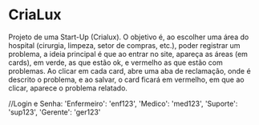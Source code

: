 # CriaLux
Projeto de uma Start-Up (Crialux).
O objetivo é, ao escolher uma área do hospital (cirurgia, limpeza, setor de compras, etc.), poder registrar um problema, a ideia principal é que ao entrar no site, apareça as áreas (em cards), em verde, as que estão ok, e vermelho as que estão com problemas. Ao clicar em cada card, abre uma aba de reclamação, onde é descrito o problema, e ao salvar, o card ficará em vermelho, em que ao clicar, aparece o problema relatado.



//Login e Senha:
'Enfermeiro': 'enf123',
'Medico': 'med123',
'Suporte': 'sup123',
'Gerente': 'ger123'
